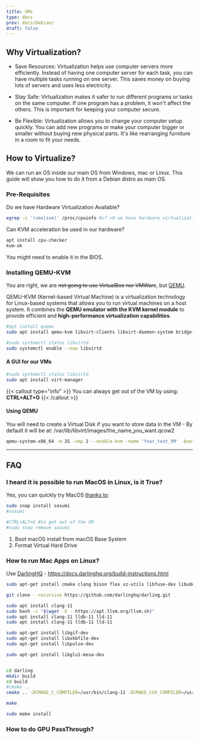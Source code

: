 ```yaml
---
title: VMs
type: docs
prev: docs/Debian/
draft: false
---
```


## Why Virtualization?

* Save Resources: Virtualization helps use computer servers more efficiently. Instead of having one computer server for each task, you can have multiple tasks running on one server. This saves money on buying lots of servers and uses less electricity.

* Stay Safe: Virtualization makes it safer to run different programs or tasks on the same computer. If one program has a problem, it won't affect the others. This is important for keeping your computer secure.

* Be Flexible: Virtualization allows you to change your computer setup quickly. You can add new programs or make your computer bigger or smaller without buying new physical parts. It's like rearranging furniture in a room to fit your needs.

## How to Virtualize?

We can run an OS inside our main OS from Windows, mac or Linux. This guide will show you how to do it from a Debian distro as main OS.

### Pre-Requisites

Do we have Hardware Virtualization Available?

```sh
egrep -c '(vmx|svm)' /proc/cpuinfo #if >0 we have hardware virtualization
```

Can KVM acceleration be used in our hardware?

```sh
apt install cpu-checker
kvm-ok
```

You might need to enable it in the BIOS.

### Installing QEMU-KVM

You are right, we are ~~not going to use VirtualBox nor VMWare~~, but [QEMU](https://www.qemu.org/).

QEMU-KVM (Kernel-based Virtual Machine) is a virtualization technology for Linux-based systems that allows you to run virtual machines on a host system. It combines the **QEMU emulator with the KVM kernel module** to provide efficient and **high-performance virtualization capabilities**.

```sh
#apt install quemu
sudo apt install qemu-kvm libvirt-clients libvirt-daemon-system bridge-utils virtinst libvirt-daemon
```

```sh
#sudo systemctl status libvirtd
sudo systemctl enable --now libvirtd
```

#### A GUI for our VMs

```sh
#sudo systemctl status libvirtd
sudo apt install virt-manager
```

{{< callout type="info" >}}
You can always get out of the VM by using: **CTRL+ALT+G**
{{< /callout >}}

#### Using QEMU

You will need to create a Virtual Disk if you want to store data in the VM - By default it will be at:
/var/lib/libvirt/images/the_name_you_want.qcow2

```sh
qemu-system-x86_64 -m 2G -smp 2 --enable-kvm -name 'Your_test_VM' -boot d -cdrom /home/Downloads/Linux_Images
```

<!-- 
https://www.youtube.com/watch?v=ISvdxtW-Cls
<https://www.youtube.com/watch?v=VC9Kk7Ao944> -->

---

## FAQ

### I heard it is possible to run MacOS in Linux, is it True?

Yes, you can quickly try MacOS [thanks to](#https://snapcraft.io/install/sosumi/ubuntu):

```sh
sudo snap install sosumi
#sosumi

#CTRL+ALT+G #to get out of the VM
#sudo snap remove sosumi
```

1. Boot macOS install from macOS Base System
2. Format Virtual Hard Drive

### How to run Mac Apps on Linux?

Use [DarlingHQ](https://github.com/darlinghq/darling) - https://docs.darlinghq.org/build-instructions.html

```sh
sudo apt-get install cmake clang bison flex xz-utils libfuse-dev libudev-dev pkg-config libc6-dev-i386 linux-headers-generic gcc-multilib libcap2-bin libcairo2-dev libgl1-mesa-dev libtiff-dev libfreetype6-dev libxml2-dev libegl1-mesa-dev libfontconfig1-dev libbsd-dev

git clone --recursive https://github.com/darlinghq/darling.git

sudo apt install clang-11
sudo bash -c "$(wget -O - https://apt.llvm.org/llvm.sh)"
sudo apt install clang-11 lldb-11 lld-11
sudo apt install clang-11 lldb-11 lld-11

sudo apt-get install libgif-dev
sudo apt-get install libxkbfile-dev
sudo apt-get install libpulse-dev

sudo apt-get install libglu1-mesa-dev


cd darling
mkdir build
cd build
#cmake ..
cmake .. -DCMAKE_C_COMPILER=/usr/bin/clang-11 -DCMAKE_CXX_COMPILER=/usr/bin/clang++-11

make

sudo make install


```

### How to do GPU PassThrough?